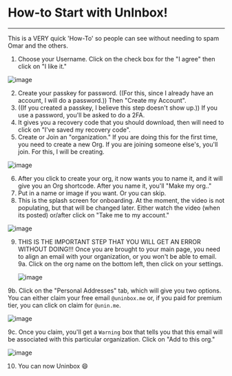 # How-to Start with UnInbox!
---

This is a VERY quick 'How-To' so people can see without needing to spam Omar and the others.

1. Choose your Username. Click on the check box for the "I agree" then click on "I like it."

  ![image](https://github.com/Docfips/guides/assets/65743899/ef7dbc10-91e2-47e2-a431-7f93553a6049)

2. Create your passkey for password. ((For this, since I already have an account, I will do a password.)) Then "Create my Account".
3. ((If you created a passkey, I believe this step doesn't show up.)) If you use a password, you'll be asked to do a 2FA.
4. It gives you a recovery code that you should download, then will need to click on "I've saved my recovery code".
5. Create or Join an "organization." If you are doing this for the first time, you need to create a new Org. If you are joining someone else's, you'll join. For this, I will be creating.

  ![image](https://github.com/Docfips/guides/assets/65743899/95d2b609-7852-4058-b874-6ed366e10f33)

6. After you click to create your org, it now wants you to name it, and it will give you an Org shortcode. After you name it, you'll "Make my org.."
7. Put in a name or image if you want. Or you can skip.
8. This is the splash screen for onboarding. At the moment, the video is not populating, but that will be changed later. Either watch the video (when its posted) or/after click on "Take me to my account."

![image](https://github.com/Docfips/guides/assets/65743899/33501c2d-6f25-484d-aafd-f8b91d08305e)

9. THIS IS THE IMPORTANT STEP THAT YOU WILL GET AN ERROR WITHOUT DOING!!! Once you are brought to your main page, you need to align an email with your organization, or you won't be able to email.
  9a. Click on the org name on the bottom left, then click on your settings.

    ![image](https://github.com/Docfips/guides/assets/65743899/22d43186-3072-4deb-a5bc-4815d57f768c)

  9b. Click on the "Personal Addresses" tab, which will give you two options. You can either claim your free email `@uninbox.me` or, if you paid for premium tier, you can click on claim for `@unin.me`.

  ![image](https://github.com/Docfips/guides/assets/65743899/29137eb0-97d1-4967-b107-a8d05d8029d0)

  9c. Once you claim, you'll get a `Warning` box that tells you that this email will be associated with this particular organization. Click on "Add to this org."

  ![image](https://github.com/Docfips/guides/assets/65743899/4f8ae551-c651-455b-b64a-51eae1cc1088)

10. You can now Uninbox :smile:
